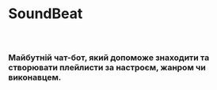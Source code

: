 # SoundBeat
# <img src="SBB.ico" alt="">
### Майбутній чат-бот, який допоможе знаходити та створювати плейлисти за настроєм, жанром чи виконавцем. 